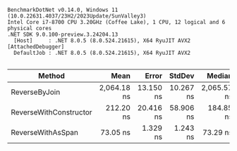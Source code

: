 ```

BenchmarkDotNet v0.14.0, Windows 11 (10.0.22631.4037/23H2/2023Update/SunValley3)
Intel Core i7-8700 CPU 3.20GHz (Coffee Lake), 1 CPU, 12 logical and 6 physical cores
.NET SDK 9.0.100-preview.3.24204.13
  [Host]     : .NET 8.0.5 (8.0.524.21615), X64 RyuJIT AVX2 [AttachedDebugger]
  DefaultJob : .NET 8.0.5 (8.0.524.21615), X64 RyuJIT AVX2


```
| Method                 | Mean        | Error     | StdDev    | Median      | Gen0   | Gen1   | Allocated |
|----------------------- |------------:|----------:|----------:|------------:|-------:|-------:|----------:|
| ReverseByJoin          | 2,064.18 ns | 13.150 ns | 10.267 ns | 2,065.57 ns | 0.7362 |      - |    4640 B |
| ReverseWithConstructor |   212.20 ns | 20.416 ns | 58.906 ns |   184.85 ns | 0.3710 | 0.0007 |    2328 B |
| ReverseWithAsSpan      |    73.05 ns |  1.329 ns |  1.243 ns |    73.29 ns | 0.1211 |      - |     760 B |
